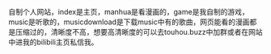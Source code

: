 自制个人网站，index是主页，manhua是看漫画的，game是我自制的游戏，music是听歌的，musicdownload是下载music中有的歌曲，网页能看的漫画都是压缩过的，清晰度不高，想要高清晰度的可以去touhou.buzz中加群或者在网站中进我的bilibili主页私信我。
